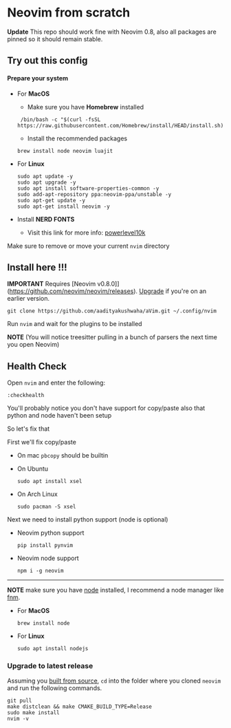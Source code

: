
# Neovim from scratch
**Update** This repo should work fine with Neovim 0.8, also all packages are pinned so it should remain stable.
## Try out this config

#### Prepare your system
- For **MacOS**
  - Make sure you have **Homebrew** installed
   ```
    /bin/bash -c "$(curl -fsSL https://raw.githubusercontent.com/Homebrew/install/HEAD/install.sh)"
   ```
   -  Install the recommended packages
   ```
   brew install node neovim luajit
   ```

- For **Linux**
  ```
  sudo apt update -y
  sudo apt upgrade -y
  sudo apt install software-properties-common -y
  sudo add-apt-repository ppa:neovim-ppa/unstable -y
  sudo apt-get update -y
  sudo apt-get install neovim -y
  ```
  
- Install **NERD FONTS**
  - Visit this link for more info: [powerlevel10k](https://github.com/romkatv/powerlevel10k)

Make sure to remove or move your current `nvim` directory

## Install here !!!

**IMPORTANT** Requires [Neovim v0.8.0]](https://github.com/neovim/neovim/releases).  [Upgrade](#upgrade-to-latest-release) if you're on an earlier version. 
```
git clone https://github.com/aadityakushwaha/aVim.git ~/.config/nvim
```

Run `nvim` and wait for the plugins to be installed 

**NOTE** (You will notice treesitter pulling in a bunch of parsers the next time you open Neovim) 

## Health Check

Open `nvim` and enter the following:

```
:checkhealth
```

You'll probably notice you don't have support for copy/paste also that python and node haven't been setup

So let's fix that

First we'll fix copy/paste

- On mac `pbcopy` should be builtin

- On Ubuntu

  ```
  sudo apt install xsel
  ```

- On Arch Linux

  ```
  sudo pacman -S xsel
  ```

Next we need to install python support (node is optional)

- Neovim python support

  ```
  pip install pynvim
  ```

- Neovim node support

  ```
  npm i -g neovim
  ```
---

**NOTE** make sure you have [node](https://nodejs.org/en/) installed, I recommend a node manager like [fnm](https://github.com/Schniz/fnm).

* For **MacOS** 
  ```
  brew install node
  ```

* For **Linux**
  ```
  sudo apt install nodejs
  ```

### Upgrade to latest release

Assuming you [built from source](https://github.com/neovim/neovim/wiki/Building-Neovim#quick-start), `cd` into the folder where you cloned `neovim` and run the following commands. 
```
git pull
make distclean && make CMAKE_BUILD_TYPE=Release
sudo make install
nvim -v
```
